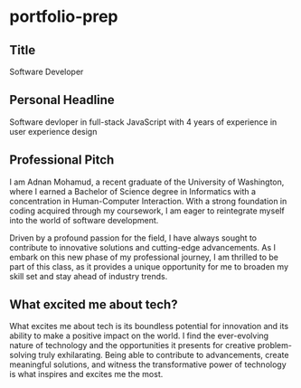 # portfolio-prep

## Title

Software Developer

## Personal Headline

Software devloper in full-stack JavaScript with 4 years of experience in user experience design

## Professional Pitch

I am Adnan Mohamud, a recent graduate of the University of Washington, where I earned a Bachelor of Science degree in Informatics with a concentration in Human-Computer Interaction. With a strong foundation in coding acquired through my coursework, I am eager to reintegrate myself into the world of software development.

Driven by a profound passion for the field, I have always sought to contribute to innovative solutions and cutting-edge advancements. As I embark on this new phase of my professional journey, I am thrilled to be part of this class, as it provides a unique opportunity for me to broaden my skill set and stay ahead of industry trends.

## What excited me about tech?

What excites me about tech is its boundless potential for innovation and its ability to make a positive impact on the world. I find the ever-evolving nature of technology and the opportunities it presents for creative problem-solving truly exhilarating. Being able to contribute to advancements, create meaningful solutions, and witness the transformative power of technology is what inspires and excites me the most.
